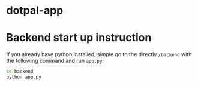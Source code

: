 # dotpal-app

# Backend start up instruction
If you already have python installed, simple go to the directly `/backend` with the following command and run `app.py`

```bash
cd backend
python app.py
```